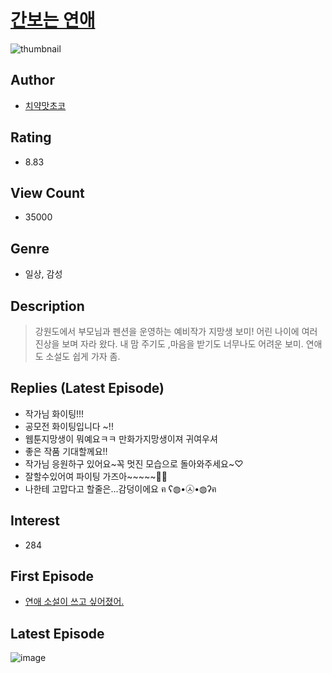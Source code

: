 # [간보는 연애](https://comic.naver.com/bestChallenge/list?titleId=786583)
![thumbnail](https://image-comic.pstatic.net/user_contents_data/challenge_comic/2021/12/10/332109/thumbnail_434x330cf7253b0_54f2_4a31_8f21_159267aacadf_00000953.JPEG)

## Author
- [치약맛초코](https://comic.naver.com/artistTitle?id=332109)

## Rating
- 8.83

## View Count
- 35000

## Genre
- 일상, 감성

## Description
> 강원도에서 부모님과 펜션을 운영하는 예비작가 지망생 보미! 어린 나이에 여러 진상을 보며 자라 왔다. 내 맘 주기도 ,마음을 받기도 너무나도 어려운 보미. 연애도 소설도 쉽게 가자 좀.

## Replies (Latest Episode)
- 작가님 화이팅!!!
- 공모전 화이팅입니다 ~!!
- 웹툰지망생이 뭐예요ㅋㅋ 만화가지망생이져 귀여우셔
- 좋은 작품 기대할께요!!
- 작가님 응원하구 있어요~꼭 멋진 모습으로 돌아와주세요~♡
- 잘할수있어여 파이팅 가즈아~~~~~👍🏻
- 나한테 고맙다고 할줄은...감덩이에요 ฅ ʕ◍•㉦•◍ʔฅ

## Interest
- 284

## First Episode
- [연애 소설이 쓰고 싶어졌어.](https://comic.naver.com/bestChallenge/detail?titleId=786583&no=1)

## Latest Episode
![image](https://image-comic.pstatic.net/user_contents_data/challenge_comic/2022/02/16/332109/upload_3906698095872717112.jpeg)

